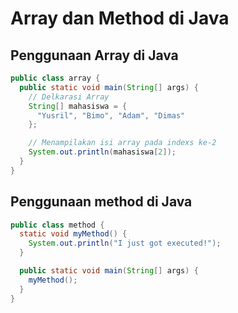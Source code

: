 # Array dan Method di Java

## Penggunaan Array di Java

```java
public class array {
  public static void main(String[] args) {
    // Delkarasi Array
    String[] mahasiswa = {
      "Yusril", "Bimo", "Adam", "Dimas"
    };

    // Menampilakan isi array pada indexs ke-2
    System.out.println(mahasiswa[2]);
  }
}
```

## Penggunaan method di Java

```java
public class method {
  static void myMethod() {
    System.out.println("I just got executed!");
  }

  public static void main(String[] args) {
    myMethod();
  }
}
```
